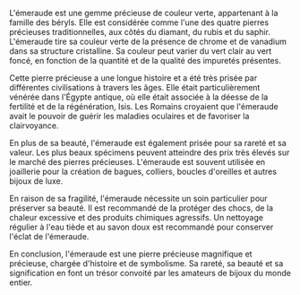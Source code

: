 L'émeraude est une gemme précieuse de couleur verte, appartenant à la famille des béryls. Elle est considérée comme l'une des quatre pierres précieuses traditionnelles, aux côtés du diamant, du rubis et du saphir. L'émeraude tire sa couleur verte de la présence de chrome et de vanadium dans sa structure cristalline. Sa couleur peut varier du vert clair au vert foncé, en fonction de la quantité et de la qualité des impuretés présentes.

Cette pierre précieuse a une longue histoire et a été très prisée par différentes civilisations à travers les âges. Elle était particulièrement vénérée dans l'Égypte antique, où elle était associée à la déesse de la fertilité et de la régénération, Isis. Les Romains croyaient que l'émeraude avait le pouvoir de guérir les maladies oculaires et de favoriser la clairvoyance.

En plus de sa beauté, l'émeraude est également prisée pour sa rareté et sa valeur. Les plus beaux spécimens peuvent atteindre des prix très élevés sur le marché des pierres précieuses. L'émeraude est souvent utilisée en joaillerie pour la création de bagues, colliers, boucles d'oreilles et autres bijoux de luxe.

En raison de sa fragilité, l'émeraude nécessite un soin particulier pour préserver sa beauté. Il est recommandé de la protéger des chocs, de la chaleur excessive et des produits chimiques agressifs. Un nettoyage régulier à l'eau tiède et au savon doux est recommandé pour conserver l'éclat de l'émeraude.

En conclusion, l'émeraude est une pierre précieuse magnifique et précieuse, chargée d'histoire et de symbolisme. Sa rareté, sa beauté et sa signification en font un trésor convoité par les amateurs de bijoux du monde entier.